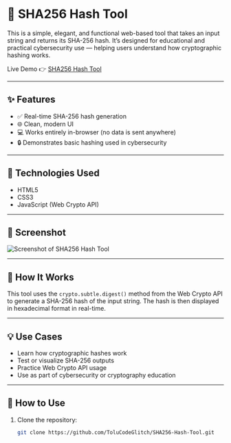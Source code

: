 # 🔐 SHA256 Hash Tool

This is a simple, elegant, and functional web-based tool that takes an input string and returns its SHA-256 hash. It’s designed for educational and practical cybersecurity use — helping users understand how cryptographic hashing works.

Live Demo 👉 [SHA256 Hash Tool](https://tolucodeglitch.github.io/SHA256-Hash-Tool/)

---

## ✨ Features

- ✅ Real-time SHA-256 hash generation  
- 🌐 Clean, modern UI  
- 💻 Works entirely in-browser (no data is sent anywhere)  
- 🔒 Demonstrates basic hashing used in cybersecurity

---

## 🚀 Technologies Used

- HTML5  
- CSS3  
- JavaScript (Web Crypto API)

---

## 📸 Screenshot

![Screenshot of SHA256 Hash Tool](screenshot.png)

---

## 🧠 How It Works

This tool uses the `crypto.subtle.digest()` method from the Web Crypto API to generate a SHA-256 hash of the input string. The hash is then displayed in hexadecimal format in real-time.

---

## 💡 Use Cases

- Learn how cryptographic hashes work  
- Test or visualize SHA-256 outputs  
- Practice Web Crypto API usage  
- Use as part of cybersecurity or cryptography education

---

## 🔧 How to Use

1. Clone the repository:
   ```bash
   git clone https://github.com/ToluCodeGlitch/SHA256-Hash-Tool.git
